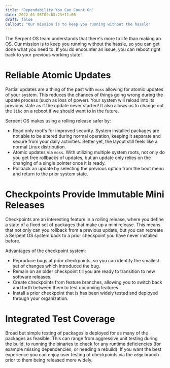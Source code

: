 ```yaml
---
title: "Dependability You Can Count On"
date: 2022-01-05T09:03:23+11:00
draft: false
Callout: "Our mission is to keep you running without the hassle"
---
```


<!---
Why:
- Keep you running without the hassle
- Help you get back and running easily after breaking the system

How:
- Reliable Atomic Updates
- Checkpoints Provide Immutable Mini Releases
- Integrated Test(ing) Coverage
--->

The Serpent OS team understands that there's more to life than making an OS. Our mission is to keep you running without
the hassle, so you can get done what you need to. If you do encounter an issue, you can reboot right back to your
previous working state!

# Reliable Atomic Updates

Partial updates are a thing of the past with `moss` allowing for atomic updates of your system. This reduces the chances
of things going wrong during the update process (such as loss of power). Your system will reload into its previous state
as if the update never started! It also allows us to change out the `libc` on a reboot if we should want to in the future.

Serpent OS makes using a rolling release safer by:
 - Read only rootfs for improved security. System installed packages are not able to be altered during normal operation,
   keeping it separate and secure from your daily activities. Better yet, the layout still feels like a normal Linux
   distribution.
 - Atomic updates via `moss`. With utilizing multiple system roots, not only do you get free rollbacks of updates, but
   an update only relies on the changing of a single pointer once it is ready.
 - Rollback an update by selecting the previous option from the boot menu and return to the prior system state.

# Checkpoints Provide Immutable Mini Releases

Checkpoints are an interesting feature in a rolling release, where you define a state of a fixed set of packages that
make up a mini release. This means that not only can you rollback from a previous update, but you can recreate a Serpent
OS system back to a prior checkpoint you have never installed before.

Advantages of the checkpoint system:
 - Reproduce bugs at prior checkpoints, so you can identify the smallest set of changes which introduced the bug.
 - Remain on an older checkpoint till you are ready to transition to new software releases.
 - Create checkpoints from feature branches, allowing you to switch back and forth between them to test upcoming
   features.
 - Install a prior checkpoint that is has been widely tested and deployed through your organization.

# Integrated Test Coverage

Broad but simple testing of packages is deployed for as many of the packages as feasible. This can range from aggressive
unit testing during the build, to running the binaries to check for any runtime deficiencies (for example missing
dependencies, or needing a rebuild). If you want the best experience you can enjoy user testing of checkpoints via the
`edge` branch prior to them being released more widely.
